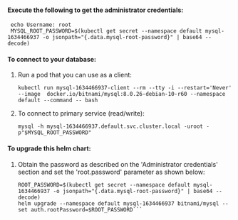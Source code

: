 #### Execute the following to get the administrator credentials:

 ```shell
  echo Username: root
  MYSQL_ROOT_PASSWORD=$(kubectl get secret --namespace default mysql-1634466937 -o jsonpath="{.data.mysql-root-password}" | base64 --decode)
  ```

#### To connect to your database:

  1. Run a pod that you can use as a client:

      ```shell
      kubectl run mysql-1634466937-client --rm --tty -i --restart='Never' --image  docker.io/bitnami/mysql:8.0.26-debian-10-r60 --namespace default --command -- bash
      ```

  2. To connect to primary service (read/write):

      ```shell
      mysql -h mysql-1634466937.default.svc.cluster.local -uroot -p"$MYSQL_ROOT_PASSWORD"
      ```



#### To upgrade this helm chart:

  1. Obtain the password as described on the 'Administrator credentials' section and set the 'root.password' parameter as shown below:

      ```shell
      ROOT_PASSWORD=$(kubectl get secret --namespace default mysql-1634466937 -o jsonpath="{.data.mysql-root-password}" | base64 --decode)
      helm upgrade --namespace default mysql-1634466937 bitnami/mysql --set auth.rootPassword=$ROOT_PASSWORD```



  